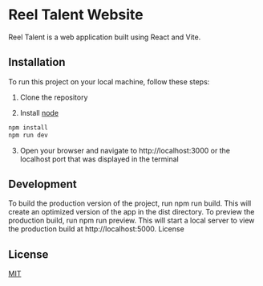 # Reel Talent Website
Reel Talent is a web application built using React and Vite. 


## Installation
To run this project on your local machine, follow these steps:

1. Clone the repository

2. Install [node](https://nodejs.org/en/download)
```bash
npm install
npm run dev
```
3. Open your browser and navigate to http://localhost:3000 or the localhost port that was displayed in the terminal


## Development

To build the production version of the project, run npm run build. This will create an optimized version of the app in the dist directory.
To preview the production build, run npm run preview. This will start a local server to view the production build at http://localhost:5000.
License

## License

[MIT](https://choosealicense.com/licenses/mit/)

